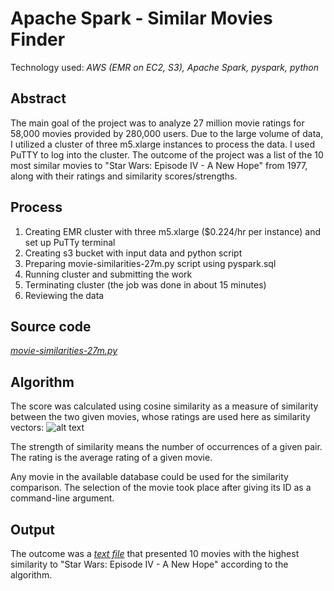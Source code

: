 # Apache Spark - Similar Movies Finder

Technology used: *AWS (EMR on EC2, S3), Apache Spark, pyspark, python*

## Abstract

The main goal of the project was to analyze 27 million movie ratings for 58,000 movies provided by 280,000 users.
Due to the large volume of data, I utilized a cluster of three m5.xlarge instances to process the data.
I used PuTTY to log into the cluster. The outcome of the project was a list of the 10 most similar
movies to "Star Wars: Episode IV - A New Hope" from 1977, along with their ratings and similarity scores/strengths. 

## Process

1. Creating EMR cluster with three m5.xlarge ($0.224/hr per instance) and set up PuTTy terminal
2. Creating s3 bucket with input data and python script
3. Preparing movie-similarities-27m.py script using pyspark.sql
4. Running cluster and submitting the work
5. Terminating cluster (the job was done in about 15 minutes)
6. Reviewing the data


## Source code

[*movie-similarities-27m.py*](https://github.com/lucjankonopka/spark-movielens/blob/main/movie-similarities-27m.py)

## Algorithm

The score was calculated using cosine similarity as a measure of similarity between the two given movies, 
whose ratings are used here as similarity vectors:
![alt text](https://www.machinelearningplus.com/wp-content/uploads/2018/10/Cosine-Similarity-Formula-1.png)

The strength of similarity means the number of occurrences of a given pair. 
The rating is the average rating of a given movie. 

Any movie in the available database could be used for the similarity comparison. 
The selection of the movie took place after giving its ID as a command-line argument.

## Output

The outcome was a
[*text file*](https://github.com/lucjankonopka/spark-movielens/blob/main/similar_movies.txt)
that presented 10 movies with the highest similarity to "Star Wars: Episode IV - A New Hope" according to the algorithm.
